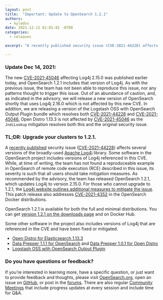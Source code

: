 ```yaml
---
layout: post
title:  "Important: Update to OpenSearch 1.2.1"
authors:
  - kyledvs
date: 2021-12-11 01:01:01 -0700
categories:
  - releases

excerpt: "A recently published security issue (CVE-2021-44228) affects several versions of the broadly-used Apache Log4j library. Some software in the OpenSearch project includes versions of Log4j referenced in this CVE. While, at time of writing, the team has not found a reproduceable example in OpenSearch of remote code execution (RCE) described in this issue, its severity is such that all users should take mitigation measures. As recommended by the advisory, the team has released OpenSearch 1.2.1, which updates Log4j to version 2.15.0. For those who cannot upgrade to 1.2.1, the Log4j website outlines additional measures to mitigate the issue. This patch release also addresses CVE-2021-4352 in the OpenSearch Docker distributions."

---
```



### Update Dec 14, 2021:

The new [CVE-2021-45046](https://cve.mitre.org/cgi-bin/cvename.cgi?name=CVE-2021-45046) affecting Log4j 2.15.0 was published earlier today, and OpenSearch 1.2.1 includes that version of Log4j. As with the previous issue, the team has not been able to reproduce this issue, nor any patterns thought to trigger this issue. Out of an abundance of caution, and, as indicated in the advisory, we will release a new version of OpenSearch shortly that uses Log4j 2.16.0 which is not affected by this new CVE. In addition, we are releasing a version of the Logstash OSS with OpenSearch Output Plugin bundle which resolves both [CVE-2021-44228](https://nvd.nist.gov/vuln/detail/CVE-2021-44228) and   [CVE-2021-45046.](https://cve.mitre.org/cgi-bin/cvename.cgi?name=CVE-2021-45046) Open Distro 1.13.3 is not affected by [CVE-2021-45046](https://cve.mitre.org/cgi-bin/cvename.cgi?name=CVE-2021-45046) as the `JndiLookup` mitigation resolves both this and the original security issue.


### TL;DR: Upgrade your clusters to 1.2.1.

A [recently published](https://www.lunasec.io/docs/blog/log4j-zero-day/) security issue ([CVE-2021-44228](https://nvd.nist.gov/vuln/detail/CVE-2021-44228)) affects several versions of the broadly-used [Apache Log4j](https://logging.apache.org/log4j/2.x/) library. Some software in the OpenSearch project includes versions of Log4j referenced in this CVE. While, at time of writing, the team has not found a reproduceable example in OpenSearch of remote code execution (RCE) described in this issue, its severity is such that all users should take mitigation measures. As recommended by the advisory, the team has released OpenSearch 1.2.1, which updates Log4j to version 2.15.0. For those who cannot upgrade to 1.2.1, the [Log4j website outlines additional measures to mitigate the issue](https://logging.apache.org/log4j/2.x/). This patch release also addresses [CVE-2021-4352](https://alas.aws.amazon.com/AL2/ALAS-2021-1722.html) in the OpenSearch Docker distributions. 

OpenSearch 1.2.1 is available for both the full and minimal distributions. You can get [version 1.2.1 on the downloads page](https://opensearch.org/versions/opensearch-1-2-0.html) and on Docker Hub.

Some other software in the project also includes versions of Log4j that are referenced in the CVE and have been fixed or mitigated.

* [Open Distro for Elasticsearch 1.13.3](https://opendistro.github.io/for-elasticsearch/downloads.html)
* [Data Prepper 1.1.1 for OpenSearch](/downloads.html#data-prepper) and [Data Prepper 1.0.1 for Open Distro](https://opendistro.github.io/for-elasticsearch/downloads.html#ingest) 
* [Logstash OSS with OpenSearch Output Plugin](https://discuss.elastic.co/t/apache-log4j2-remote-code-execution-rce-vulnerability-cve-2021-44228-esa-2021-31/291476) 


### Do you have questions or feedback?

If you’re interested in learning more, have a specific question, or just want to provide feedback and thoughts, please visit [OpenSearch.org](https://opensearch.org/), open an issue on [GitHub](https://github.com/opensearch-project/OpenSearch/issues), or post in the [forums](https://discuss.opendistrocommunity.dev/). There are also regular [Community Meetings](https://opensearch.org/events/) that include progress updates at every session and include time for Q&A.
